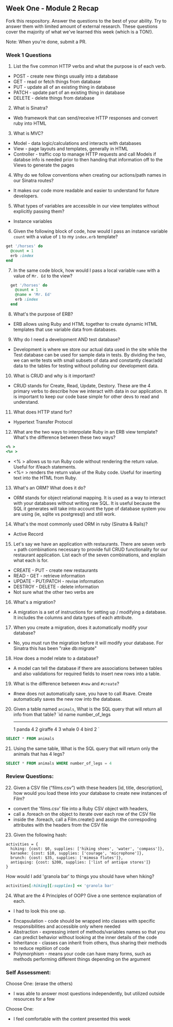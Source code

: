 ## Week One - Module 2 Recap

Fork this respository. Answer the questions to the best of your ability. Try to answer them with limited amount of external research. These questions cover the majority of what we've learned this week (which is a TON!).

Note: When you're done, submit a PR.

### Week 1 Questions

1. List the five common HTTP verbs and what the purpose is of each verb.
- POST - create new things usually into a database
- GET - read or fetch things from database 
- PUT - update all of an existing thing in database
- PATCH - update part of an existing thing in database
- DELETE - delete things from database

2. What is Sinatra?
- Web framework that can send/receive HTTP responses and convert ruby into HTML

3. What is MVC?
- Model - data logic/calculations and interacts with databases
- View - page layouts and templates, generally in HTML
- Controller - traffic cop to manage HTTP requests and call Models if databse info is needed prior to then handing that information off to the Views to generate the pages

4. Why do we follow conventions when creating our actions/path names in our Sinatra routes?
- It makes our code more readable and easier to understand for future developers.

5. What types of variables are accessible in our view templates without explicitly passing them?
- Instance variables

6. Given the following block of code, how would I pass an instance variable `count` with a value of `1` to my `index.erb` template?

  ```ruby
  get '/horses' do
    @count = 1
    erb :index
  end
  ```

7. In the same code block, how would I pass a local variable `name` with a value of `Mr. Ed` to the view?

```ruby
  get '/horses' do
    @count = 1
    @name = 'Mr. Ed'
    erb :index
  end
  ```

8. What's the purpose of ERB?
- ERB allows using Ruby and HTML together to create dynamic HTML templates that use variable data from databases.

9. Why do I need a development AND test database?
- Development is where we store our actual data used in the site while the Test database can be used for sample data in tests. By dividing the two, we can write tests with small subsets of data and constantly clear/add data to the tables for testing without polluting our development data.

10. What is CRUD and why is it important?
- CRUD stands for Create, Read, Update, Destory. These are the 4 primary verbs to describe how we interact with data in our application.  It is important to keep our code base simple for other devs to read and understand.

11. What does HTTP stand for?
- Hypertext Transfer Protocol

12. What are the two ways to interpolate Ruby in an ERB view template? What's the difference between these two ways?

```ruby
<% >
<%= >
```

- <% > allows us to run Ruby code without rendering the return value.  Useful for if/each statements.
- <%= > renders the return value of the Ruby code. Useful for inserting text into the HTML from Ruby.

13. What's an ORM? What does it do?
- ORM stands for object relational mapping.  It is used as a way to interact with your databases without writing raw SQL.  It is useful because the SQL it generates will take into account the type of database system you are using (ie, sqlite vs postgresql) and still work.

14. What's the most commonly used ORM in ruby (Sinatra & Rails)?
- Active Record

15. Let's say we have an application with restaurants. There are seven verb + path combinations necessary to provide full CRUD functionality for our restaurant application. List each of the seven combinations, and explain what each is for.
- CREATE - PUT - create new restaurants
- READ - GET - retrieve information
- UPDATE - PUT/PATCH - revise information
- DESTROY - DELETE - delete information
- Not sure what the other two verbs are

16. What's a migration?
- A migration is a set of instructions for setting up / modifying a database. It includes the columns and data types of each attribute.

17. When you create a migration, does it automatically modify your database?
- No, you must run the migration before it will modify your database.  For Sinatra this has been "rake db:migrate"

18. How does a model relate to a database?
- A model can tell the database if there are associations between tables and also validations for required fields to insert new rows into a table.

19. What is the difference between `#new` and `#create`?
- #new does not automatically save, you have to call #save.  Create automatically saves the new row into the database.

20. Given a table named `animals`, What is the SQL query that will return all info from that table?
    `id     name        number_of_legs
    -----   ------      --------------
      1     panda       4
      2     giraffe     4
      3     whale       0
      4     bird        2
    `
```sql
SELECT * FROM animals
```

21. Using the same table, What is the SQL query that will return only the animals that has 4 legs?
```sql
SELECT * FROM animals WHERE number_of_legs = 4
```

### Review Questions:  
22. Given a CSV file (“films.csv”) with these headers [id, title, description], how would you load these into your database to create new instances of Film?  

- convert the 'films.csv' file into a Ruby CSV object with headers,
- call a .foreach on the object to iterate over each row of the CSV file
- inside the .foreach, call a Film.create() and assign the correspoding attributes with the headers from the CSV file

23. Given the following hash:
```
activities = {
  hiking: {cost: $0, supplies: ['hiking shoes', 'water', 'compass']},
  karaoke: {cost: $10, supplies: ['courage', 'microphone']},
  brunch: {cost: $35, supplies: ['mimosa flutes']},
  antiquing: {cost: $200, supplies: ['list of antique stores']}
}
```
How would I add 'granola bar' to things you should have when hiking?

```ruby
activities[:hiking][:supplies] << 'granola bar'
```

24. What are the 4 Principles of OOP? Give a one sentence explanation of each.

* I had to look this one up.
- Encapsulation - code should be wrapped into classes with specific responsibilities and accessible only where needed
- Abstraction - expressing intent of methods/variables names so that you can predict behavior without looking at the inner details of the code
- Inheritance - classes can inherit from others, thus sharing their methods to reduce repitiion of code
- Polymorphism - means your code can have many forms, such as methods performing different things depending on the argument

### Self Assessment:
Choose One: (erase the others)
* I was able to answer most questions independently, but utilized outside resources for a few

Choose One:
* I feel comfortable with the content presented this week
